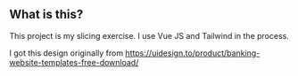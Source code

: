## What is this?

This project is my slicing exercise. I use Vue JS and Tailwind in the process.

I got this design originally from https://uidesign.to/product/banking-website-templates-free-download/
